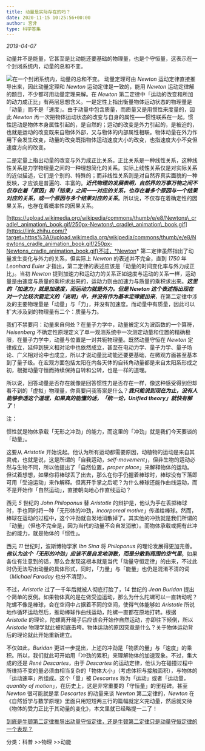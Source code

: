 ```yaml
---
title: 动量是实际存在的吗？
date: 2020-11-15 10:25:56+00:00
author: 宮非
type: 科学答集
---
```

*2019-04-07*

动量并不是能量，它甚至是比动能还要基础的物理量，也是个守恒量，这表示在一个封闭系统内，动量的总和不变。 

![](https://pic2.zhimg.com/50/v2-b669931bb7d5e4fa8c715dc0c3cbea38_hd.jpg?source=1940ef5c)在一个封闭系统内，动量的总和不变。 动量定理可由 *Newton* 运动定律直接推导出来，因此动量定理和 *Newton* 运动定律是一致的，能用 *Newton* 运动定律解的题目，不少都可用动量定理来解。在 *Newton* 第二定律中「运动的改变和所加的动力成正比」有两层思想含义。一是定性上指出衡量物体运动状态的物理量是「动量」而不是「速度」。由于动量中包含质量，而质量又是用惯性来度量的，因此 *Newton* 再一次把物体运动状态的改变与自身的属性——惯性联系在一起。惯性运动是物体本身属性引起的，是自然的；运动的改变是外力引起的，是被迫的，也就是运动的改变既来自物体外部，又与物体的内部属性相联。物体动量在外力作用下会发生改变，动量的改变既指物体运动速度大小的改变，也指速度大小不变但速度方向的改变。

二是定量上指出动量的改变与外力成正比关系。正比关系是一种线性关系，这种线性关系是力学物理量之间的一种理想简化的关系。实际上线性关系仅是对实际关系的近似描述，它们是个别的、特殊的；而非线性关系则是对自然界真实面貌的一种反映，才应该是普遍的、丰富的。***近代物理的发展表明，自然界的万事万物之间不仅存在着「原因」和「结果」之间一一对应的关系，也存在着多个原因与一个结果对应的关系，或一个原因与多个结果对应的关系***。所以说，不仅存在着确定性的因果关系，也存在着概率性的因果关系。

[https://upload.wikimedia.org/wikipedia/commons/thumb/e/e8/Newtons\_cradle\_animation\_book.gif/250px-Newtons\_cradle\_animation\_book.gif](https://link.zhihu.com/?target=https%3A//upload.wikimedia.org/wikipedia/commons/thumb/e/e8/Newtons_cradle_animation_book.gif/250px-Newtons_cradle_animation_book.gif)不过，*Newton* 第二定律虽然指出了动量发生变化与外力的关系，但实际上 *Newton* 的表述并不完全，直到 *1750* 年 *Leonhard Euler* 才指出，第二定律的表述应该是「动量的时间变化率与外力成正比」。当初 *Newton* 提到加速力和运动力的关系正如速度与运动的关系一样，运动量是由速度与质量的乘积求出来的，运动力则由加速力与质量的乘积求出来。***这里的「加速力」就是加速度，而运动力就是外力。但是 Newton 这个表述指出现在对一个比较次要定义的「说明」中，并没有作为基本定律提出来***，在第二定律中涉及的主要物理量是「动量」与「力」，并没有加速度。而动量中有质量，因此可以扩大涉及到的物理量有二个：质量与力。

我们不禁要问：动量来自何处？在量子力学中，动量被定义为波函数的一个算符，*Heisenberg* 不确定性原理定义了单一观测系统中一次测定动量和位置的精确极限，在量子力学中，动量与位置是一对共轭物理量。既然动量守恒在 *Newton* 定律成立，延伸到狭义相对论中也依然成立，甚至在电动力学、量子力学、量子场论、广义相对论中也成立，所以才说动量比动能还要更基础，在微观方面甚至基本到了量子级。在宏观方面包括太阳在内各天体的自转角动量都是来自太阳系形成之初，根据动量守恒而持续保持自转和公转，也是一样的道理。

所以说，回答动量是否存在就像是回答惯性力是否存在一样，像这种感受得到但却看不到的「虚拟」物理量，你真要问我答案是什么？***我只能说到现在为止，没有人能够参透这个道理，如果真的能懂的话，「统一论，Unified theory」就快有解了***！

  


注：

惯性就是物体承载「无形之冲劲」的能力，而这里的「冲劲」就是我们今天要谈的「动量」。

这要从 *Aristotle* 开始说起。他认为所有运动都需要原因，动植物的运动是来自其灵魂，也就是说，这是所谓的「自我运动，*self-movement*」，但非生物的运动必然与生物不同，所以他提出了「自然位置，*proper place*」来解释物体的运动。但试着想想，如果你将棒球丢了出去，那么在你手仍握着棒球时，棒球没有下落即可用「受迫运动」来作解释。但离开手掌之后呢？为什么棒球还能作曲线运动，而不是开始作「自然运动」，直接朝向地心作直线运动？

西元 *5* 世纪的 *John Philoponus* 替 *Aristotle* 的辩护是，他认为手在丢掷棒球时，手也同时将一种「无形体的冲劲，*incorporeal motive*」传递给棒球。然而，棒球在运动的过程中，这个冲劲就自发地消散掉了。其实他的冲劲就是我们所谓的「动量」（但也不完全是，因为当代的动量不会自发消散）。而物体承载或拥有此冲劲的能力，就是物体的「惯性」。

西元 *11* 世纪时，波斯博物学家 *Ibn Sina* 将 *Philoponus* 的理论发展得更加完善。***他认为这个「无形的冲劲」应该不是自发地消散，而是分散到周围的空气里***。如果各位有注意到的话，那么会发现这根本就是当代「动量守恒定律」的由来，不过此时仍无法写出动量的具体形式，同时，「力量」与「能量」也仍是混淆不清的词（*Michael Faraday* 也分不清楚）。

  


不过，*Aristotle* 过了一千年后就被人彻底打脸了，*14* 世纪的 *Jean Buridan* 提出个简单的反例。如果物体真的是在做受迫运动，那么为什么陀螺可以一直转动呢？陀螺不像是棒球，会在空间中占据着不同的空间，使得气体能够如 *Aristotle* 所说地作循环运动然后，推动棒球作曲线运动，陀螺一直都在原地打转。根据 *Aristotle* 的理论，陀螺离开绳子后应该会开始作自然运动，亦即往下倾倒，所以 *Aristotle* 物理学就此被彻底击垮。物体运动的原因究竟是什么？关于物体运动背后的理论就此开始重新建立。

不仅如此，*Buridan* 更进一步提出，上述的冲劲是「物质的量」与「速度」的乘积。所以，我们就此可开始用「冲劲的累积」来理解物体的加速现象。不过，集大成的还是 *René Descartes*，由于 *Descartes* 的运动定律，他认为在碰撞过程中所维持不变的量必须由相当复杂的「物体大小」（考虑体积与接触面积），与物体的「运动速率」所组成。这个「量」被 *Descartes* 称为「运动」或者「运动量，*quantity of motio*n」，在历史上，这是非常重要的「守恒量」的里程碑。甚至 *Newton* 很可能就是拿 *Descartes* 的动量来谈 *Newton* 第二定律的，*Newton* 在《自然哲学与数学原理》里面只用短短两三行的篇幅就定义完动量，然后就交待《物体的受力正比于其动量的变化》，本文里就已经略提一二了！

[到底是牛顿第二定律推导出动量守恒定律，还是牛顿第二定律只是动量守恒定律的一个表现？](https://www.zhihu.com/question/40584094)  


分类：科普 >>物理 >>动能
